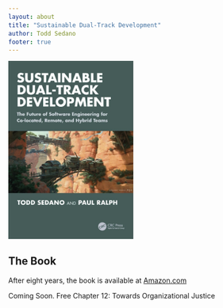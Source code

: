 ```yaml
---
layout: about
title: "Sustainable Dual-Track Development"
author: Todd Sedano
footer: true
---
```



<a href="https://amzn.to/4nAmJl3" class="no-mark-external"><img border="0" src="../images/sustainable-dual-track-development-book-cover-126kb.jpg" alt="Sustainable Dual-Track Development book cover" width="50%" /></a>




## The Book

After eight years, the book is available at <a href="https://amzn.to/4nAmJl3">Amazon.com</a>

Coming Soon. Free Chapter 12: Towards Organizational Justice
